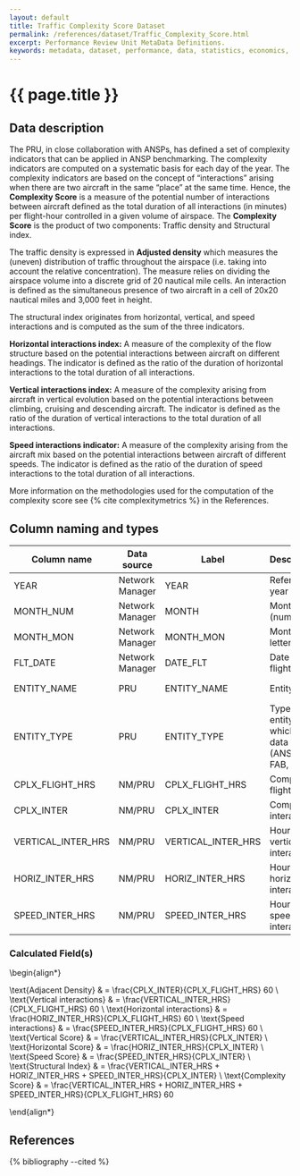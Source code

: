 ```yaml
---
layout: default
title: Traffic Complexity Score Dataset
permalink: /references/dataset/Traffic_Complexity_Score.html
excerpt: Performance Review Unit MetaData Definitions.
keywords: metadata, dataset, performance, data, statistics, economics, air transport, flights, europe, cost efficiency
---
```

# {{ page.title }}

## Data description

The PRU, in close collaboration with ANSPs, has defined a set of complexity indicators that
can be applied in ANSP benchmarking.
The complexity indicators are computed on a systematic basis for each day of the year.
The complexity indicators are based on the concept of “interactions” arising when there are
two aircraft in the same “place” at the same time.
Hence, the **Complexity Score** is a measure of the potential number of interactions between
aircraft defined as the total duration of all interactions (in minutes) per flight-hour
controlled in a given volume of airspace.
The **Complexity Score** is the product of two components: Traffic density and Structural index.

The traffic density is expressed in **Adjusted density** which measures the (uneven) distribution
of traffic throughout the airspace (i.e. taking into account the relative concentration).
The measure relies on dividing the airspace volume into a discrete grid of 20 nautical mile cells.
An interaction is defined as the simultaneous presence of two aircraft in a cell of 20x20 nautical
miles and 3,000 feet in height.

The structural index originates from horizontal, vertical, and speed interactions and is computed
as the sum of the three indicators.

**Horizontal interactions index:** A measure of the complexity of the flow structure based on
the potential interactions between aircraft on different headings.
The indicator is defined as the ratio of the duration of horizontal interactions to the total
duration of all interactions.

**Vertical interactions index:** A measure of the complexity arising from aircraft in vertical
evolution based on the potential interactions between climbing, cruising and descending aircraft.
The indicator is defined as the ratio of the duration of vertical interactions to the total
duration of all interactions.

**Speed interactions indicator:** A measure of the complexity arising from the aircraft mix
based on the potential interactions between aircraft of different speeds.
The indicator is defined as the ratio of the duration of speed interactions to the
total duration of all interactions.

More information on the methodologies used for the computation of the complexity score
see {% cite complexitymetrics %} in the References.

## Column naming and types

| Column name        | Data source     | Label              |  Description                                                    | Example          |
|--------------------|-----------------|--------------------|-----------------------------------------------------------------|------------------|
| YEAR               | Network Manager | YEAR               | Reference year                                                  | 2014             |
| MONTH_NUM          | Network Manager | MONTH              | Month (numeric)                                                 | 1                |
| MONTH_MON          | Network Manager | MONTH_MON          | Month (3-letter code)                                           | JAN              |
| FLT_DATE           | Network Manager | DATE_FLT           | Date of flight                                                  | 12-01-2014       |
| ENTITY_NAME        | PRU             | ENTITY_NAME        | Entity name                                                     | Slovenia Control |
| ENTITY_TYPE        | PRU             | ENTITY_TYPE        | Type of the entity to which the data relates (ANSP, FAB, AREA)  | ANSP (AUA)       |
| CPLX_FLIGHT_HRS    | NM/PRU          | CPLX_FLIGHT_HRS    | Complexity flight hours                                         | 89.4             |
| CPLX_INTER         | NM/PRU          | CPLX_INTER         | Complexity interactions                                         | 9.4              |
| VERTICAL_INTER_HRS | NM/PRU          | VERTICAL_INTER_HRS | Hours of vertical interactions                                  | 1.0              |
| HORIZ_INTER_HRS    | NM/PRU          | HORIZ_INTER_HRS    | Hours of horizontal interactions                                | 5.8              |
| SPEED_INTER_HRS    | NM/PRU          | SPEED_INTER_HRS    | Hours of speed interactions                                     | 1.5              |


### Calculated Field(s)

\begin{align*}


\text{Adjacent Density}        & = \frac{CPLX\_INTER}{CPLX\_FLIGHT\_HRS} 60 \\
\text{Vertical interactions}   & = \frac{VERTICAL\_INTER\_HRS}{CPLX\_FLIGHT\_HRS} 60 \\
\text{Horizontal interactions} & = \frac{HORIZ\_INTER\_HRS}{CPLX\_FLIGHT\_HRS} 60 \\
\text{Speed interactions}      & = \frac{SPEED\_INTER\_HRS}{CPLX\_FLIGHT\_HRS} 60 \\
\text{Vertical Score}          & = \frac{VERTICAL\_INTER\_HRS}{CPLX\_INTER} \\
\text{Horizontal Score}        & = \frac{HORIZ\_INTER\_HRS}{CPLX\_INTER} \\
\text{Speed Score}             & = \frac{SPEED\_INTER\_HRS}{CPLX\_INTER} \\
\text{Structural Index}        & = \frac{VERTICAL\_INTER\_HRS + HORIZ\_INTER\_HRS + SPEED\_INTER\_HRS}{CPLX\_INTER} \\
\text{Complexity Score}        & = \frac{VERTICAL\_INTER\_HRS + HORIZ\_INTER\_HRS + SPEED\_INTER\_HRS}{CPLX\_FLIGHT\_HRS} 60

\end{align*}

## References

{% bibliography --cited %}
